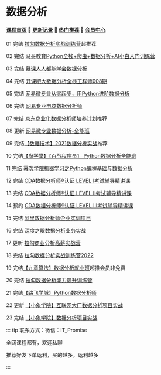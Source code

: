 # 数据分析

#### [**课程首页**](../index.md) 💖 [**更新记录**](./gxjl-2023.md) 💖 [**热门推荐**](./rmtj.md) 💖 [**会员中心**](./vip.md)

01 完结 [拉勾数据分析实战训练营](https://edu.lagou.com/growth/sem/data_analysis.html)超推荐

02 完结 [马哥教育Python全栈+爬虫+数据分析+AI小白入门训练营](https://ke.qq.com/course/465147)

03 完结 [慕课人人都能学会数据分析](https://class.imooc.com/sale/dataanalysis)

04 完结 [开课吧大数据分析全栈工程师008期](https://ke.qq.com/course/465147)

05 完结 [网易微专业从零起步，用Python进阶数据分析](https://mooc.study.163.com/smartSpec/detail/1202821601.htm)

06 完结 [网易专业电商数据分析师](https://mooc.study.163.com/smartSpec/detail/1001477003.htm)

07 完结 [京东商业化数据分析师培养计划](https://mp.weixin.qq.com/s/4N_iefQqsU_FbaZaRDAHxA)推荐

08 更新 [网易微专业数据分析-全能班](https://mooc.study.163.com/smartSpec/detail/1202883605.htm)

09 完结[【数据技术】2021数据分析实战](https://appze9inzwc2314.pc.xiaoe-tech.com/detail/p_5feeedc5e4b01efc09155c2f/6)推荐

10 完结[【尚学堂】【百战程序员】 Python数据分析全能班](https://www.bz6000.cn/course/list?id=10)

11 完结 [幂次学院机器学习之Python编程基础与数据分析](https://mici.jiqishidai.com/site/course_introduction?id=5)

12 完结 [CDA数据分析师®认证 LEVEL I考试辅导精讲课](https://edu.cda.cn/goods/show/948)

13 完结 [CDA数据分析师®认证 LEVEL II考试辅导精讲课](https://edu.cda.cn/goods/show/949)

14 预约 [CDA数据分析师®认证 LEVEL III考试辅导精讲课](https://edu.cda.cn/goods/show/950)

15 完结 [阿里数据分析师企业实训项目](https://www.iquanwai.com/qw_goods/view/goodsDetail?goodsCode=6904252902230&extensionCode=MTQxNjUyNDcyNTA5NTU5)

16 完结 [深度之眼数据分析业务实战](https://ai.deepshare.net/detail/p_5fa3c9dbe4b0e81f36ccf482/5)

17 更新 [拉勾商业分析高薪实战营](https://www.yuque.com/office/yuque/0/2022/pdf/2675213/1645583479916-f56a7453-4537-4f3b-84db-332ab5275e35.pdf?from=https%3A%2F%2Fwww.yuque.com%2Fxiedaimala%2Ffile%2Fpic%2Fedit)

18 完结 [拉勾数据分析实战训练营2022](https://kaiwu.lagou.com/data_analysis.html)

19 完结[【九章算法】数据分析就业班](https://www.jiuzhang.com/course/104/)超推会员非免费

20 完结 [拉勾数据分析能力提升训练营](https://edu.lagou.com/growth/sem/analysis_promote.html)

21 完结[【路飞学城】Python数据分析师](https://www.luffycity.com/employment-course/23/detail)

22 更新 [【小象学院】互联网大厂数据分析项目实战](https://vip.xxketang.com/detail/p_6306e9ade4b050af23adfdf8/6?product_id=p_6306e9ade4b050af23adfdf8)

23 完结 [【小象学院】数据分析项目实战](https://www.chinahadoop.cn/course/2001/landing/page)



::: tip
联系方式：微信：IT_Promise

全网课程都有，欢迎私聊

推荐好友下单返利，买的越多，返利越多

:::